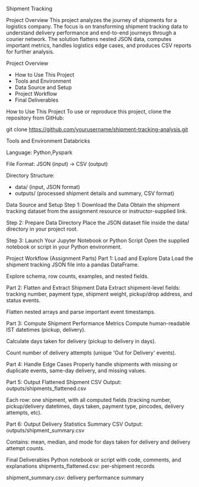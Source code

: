 Shipment Tracking

Project Overview
This project analyzes the journey of shipments for a logistics company. The focus is on transforming shipment tracking data to understand delivery performance and end-to-end journeys through a courier network. The solution flattens nested JSON data, computes important metrics, handles logistics edge cases, and produces CSV reports for further analysis.


Project Overview
- How to Use This Project
- Tools and Environment
- Data Source and Setup
- Project Workflow
- Final Deliverables

How to Use This Project
To use or reproduce this project, clone the repository from GitHub:

git clone https://github.com/yourusername/shipment-tracking-analysis.git


Tools and Environment
Databricks

Language: Python,Pyspark

File Format: JSON (input) → CSV (output)

Directory Structure:
- data/ (input, JSON format)
- outputs/ (processed shipment details and summary, CSV format)

Data Source and Setup
Step 1: Download the Data
Obtain the shipment tracking dataset from the assignment resource or instructor-supplied link.

Step 2: Prepare Data Directory
Place the JSON dataset file inside the data/ directory in your project root.

Step 3: Launch Your Jupyter Notebook or Python Script
Open the supplied notebook or script in your Python environment.


Project Workflow (Assignment Parts)
Part 1: Load and Explore Data
Load the shipment tracking JSON file into a pandas DataFrame.

Explore schema, row counts, examples, and nested fields.

Part 2: Flatten and Extract Shipment Data
Extract shipment-level fields: tracking number, payment type, shipment weight, pickup/drop address, and status events.

Flatten nested arrays and parse important event timestamps.

Part 3: Compute Shipment Performance Metrics
Compute human-readable IST datetimes (pickup, delivery).

Calculate days taken for delivery (pickup to delivery in days).

Count number of delivery attempts (unique 'Out for Delivery' events).

Part 4: Handle Edge Cases
Properly handle shipments with missing or duplicate events, same-day delivery, and missing values.

Part 5: Output Flattened Shipment CSV
Output: outputs/shipments_flattened.csv

Each row: one shipment, with all computed fields (tracking number, pickup/delivery datetimes, days taken, payment type, pincodes, delivery attempts, etc).

Part 6: Output Delivery Statistics Summary CSV
Output: outputs/shipment_summary.csv

Contains: mean, median, and mode for days taken for delivery and delivery attempt counts.

Final Deliverables
Python notebook or script with code, comments, and explanations
shipments_flattened.csv: per-shipment records


shipment_summary.csv: delivery performance summary